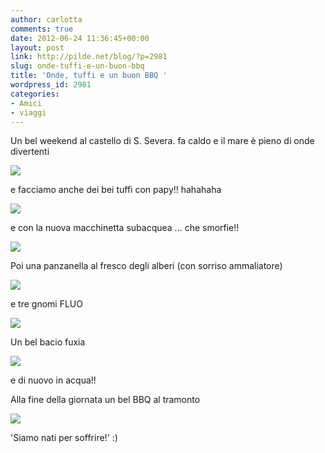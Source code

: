 ```yaml
---
author: carlotta
comments: true
date: 2012-06-24 11:36:45+00:00
layout: post
link: http://pilde.net/blog/?p=2981
slug: onde-tuffi-e-un-buon-bbq
title: 'Onde, tuffi e un buon BBQ '
wordpress_id: 2981
categories:
- Amici
- viaggi
---
```


Un bel weekend al castello di S. Severa. fa caldo e il mare è pieno di onde divertenti

![]({{baseurl}}/uploads/2012/06/castello.jpg)




e facciamo anche dei bei tuffi con papy!! hahahaha

![]({{baseurl}}/uploads/2012/06/flavio_vola.jpg)




e con la nuova macchinetta subacquea ... che smorfie!!

![]({{baseurl}}/uploads/2012/06/sottacqua1.jpg)




Poi una panzanella al fresco degli alberi (con sorriso ammaliatore)




![]({{baseurl}}/uploads/2012/06/pm.jpg)




e tre gnomi FLUO

![]({{baseurl}}/uploads/2012/06/scimmie.jpg)




Un bel bacio fuxia

![]({{baseurl}}/uploads/2012/06/kiss.jpg)




e di nuovo in acqua!!



Alla fine della giornata un bel BBQ al tramonto

![]({{baseurl}}/uploads/2012/06/bbq.jpg)




'Siamo nati per soffrire!' :)



